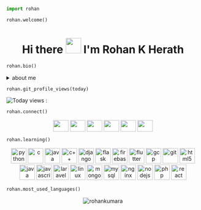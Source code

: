 
```python
import rohan

rohan.welcome()
```
<h1 align="center">Hi there <img src="https://raw.githubusercontent.com/MartinHeinz/MartinHeinz/master/wave.gif" width="40px"> I'm Rohan K Herath</h1>

```python
rohan.bio()
```

 <details>
  <summary>about me</summary>
 <p align="center">
<h3>summary</h3>
  <h5>bio : I'm Python Developer from Sri Lanka. Also an Undergraduate at NSBM Green University.<h5>
  <h5>languages : Python, C, C++, Dart, JavaScript, C#, HTML, CSS, PHP, Java</h5>
  <h5>frameworks : Apache Spark, Django, Flask</h5>
  <h5>learning : Everything</h5>
  <h5>IDE : Visual Studio Code, jupyter notebook, pycharm</h5>
 </p>
</details>
  
 ```python
 rohan.git_profile_views(today)
 ```
 
![Today views : ](https://komarev.com/ghpvc/?username=rohankumara)

 ```python
 rohan.connect()
 ```
 
<p align = "center">
<a href="https://dev.to/rohankumara" target="blank"><img align="center"src="https://cdn.jsdelivr.net/npm/simple-icons@3.0.1/icons/dev-dot-to.svg" alt="" height="30" width="40" /></a>
<a href="https://twitter.com/RohankHerath" target="blank"><img align="center" src="https://cdn.jsdelivr.net/npm/simple-icons@3.0.1/icons/twitter.svg" alt="" height="30" width="40" /></a>
<a href="https://www.linkedin.com/in/rohan-k-herath" target="blank"><img align="center" src="https://cdn.jsdelivr.net/npm/simple-icons@3.0.1/icons/linkedin.svg" alt="" height="30" width="40" /></a>
<a href="https://stackoverflow.com/users/10316998/rohan-kumara" target="blank"><img align="center" src="https://cdn.jsdelivr.net/npm/simple-icons@3.0.1/icons/stackoverflow.svg" alt="" height="30" width="40" /></a>
<a href="https://www.facebook.com/rohan.k.herath" target="blank"><img align="center" src="https://cdn.jsdelivr.net/npm/simple-icons@3.0.1/icons/facebook.svg" alt="" height="30" width="40" /></a>
<a href="https://www.instagram.com/rohank.herath" target="blank"><img align="center" src="https://cdn.jsdelivr.net/npm/simple-icons@3.0.1/icons/instagram.svg" alt="" height="30" width="40" /></a>
</p>

 ```python
 rohan.learning()
 ```

<p align="center">
 <img src="https://www.vectorlogo.zone/logos/python/python-official.svg" alt="python" width="40" height="40"/>
 <img src="https://icongr.am/devicon/c-original.svg?size=128&color=currentColor" alt="c" width="40" height="40"/>
 <img src="https://icongr.am/devicon/java-original.svg?size=128&color=currentColor" alt="java" width="40" height="40"/> 
 <img src="https://icongr.am/devicon/cplusplus-original.svg?size=128&color=currentColor" alt="c++" width="40" height="40"/> 
 <img src="https://icongr.am/devicon/django-original.svg?size=128&color=currentColor" alt="django" width="40" height="40"/> 
 <img src="https://www.vectorlogo.zone/logos/pocoo_flask/pocoo_flask-official.svg" alt="flask" width="40" height="40"/> 
 <img src="https://www.vectorlogo.zone/logos/firebase/firebase-icon.svg" alt="firebase" width="40" height="40"/> 
 <img src="https://www.vectorlogo.zone/logos/flutterio/flutterio-icon.svg" alt="flutter" width="40" height="40"/> 
 <img src="https://www.vectorlogo.zone/logos/google_cloud/google_cloud-icon.svg" alt="gcp" width="40" height="40"/> 
 <img src="https://www.vectorlogo.zone/logos/git-scm/git-scm-icon.svg" alt="git" width="40" height="40"/> 
 <img src="https://devicons.github.io/devicon/devicon.git/icons/html5/html5-original-wordmark.svg" alt="html5" width="40" height="40"/> 
 <img src="https://devicons.github.io/devicon/devicon.git/icons/java/java-original-wordmark.svg" alt="java" width="40" height="40"/> 
 <img src="https://devicons.github.io/devicon/devicon.git/icons/javascript/javascript-original.svg" alt="javascript" width="40" height="40"/> 
 <img src="https://icongr.am/devicon/postgresql-original.svg?size=128&color=currentColor" alt="laravel" width="40" height="40"/> 
 <img src="https://devicons.github.io/devicon/devicon.git/icons/linux/linux-original.svg" alt="linux" width="40" height="40"/> 
 <img src="https://devicons.github.io/devicon/devicon.git/icons/mongodb/mongodb-original-wordmark.svg" alt="mongodb" width="40" height="40"/> 
 <img src="https://devicons.github.io/devicon/devicon.git/icons/mysql/mysql-original-wordmark.svg" alt="mysql" width="40" height="40"/> 
 <img src="https://icongr.am/devicon/bootstrap-plain-wordmark.svg?size=128&color=currentColor" alt="nginx" width="40" height="40"/>
 <img src="https://devicons.github.io/devicon/devicon.git/icons/nodejs/nodejs-original-wordmark.svg" alt="nodejs" width="40" height="40"/> 
 <img src="https://devicons.github.io/devicon/devicon.git/icons/php/php-original.svg" alt="php" width="40" height="40"/>
 <img src="https://devicons.github.io/devicon/devicon.git/icons/react/react-original-wordmark.svg" alt="react" width="40" height="40"/> </p><p></p>


 ```python
 rohan.most_used_languages()
 ```

<p align = "center"><img align="center" src="https://github-readme-stats.vercel.app/api/top-langs/?username=rohankumara&layout=compact" alt="rohankumara" /></p>
